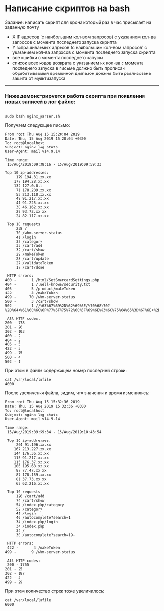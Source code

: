 # Написание скриптов на bash

Задание:
написать скрипт для крона 
который раз в час присылает на заданную почту 
- X IP адресов (с наибольшим кол-вом запросов) с указанием кол-ва запросов c момента последнего запуска скрипта 
- Y запрашиваемых адресов (с наибольшим кол-вом запросов) с указанием кол-ва запросов c момента последнего запуска скрипта 
- все ошибки c момента последнего запуска 
- список всех кодов возврата с указанием их кол-ва с момента последнего запуска 
в письме должно быть прописан обрабатываемый временной диапазон 
должна быть реализована защита от мультизапуска 

---

### Ниже демонстрируется работа скрипта при появлении новых записей в лог файле: 

```console

sudo bash nginx_parser.sh
```


Получаем следующее письмо:

```
From root Thu Aug 15 15:20:04 2019
Date: Thu, 15 Aug 2019 15:20:04 +0300
To: root@localhost
Subject: nginx log stats
User-Agent: mail v14.9.14

Time range:
 15/Aug/2019:09:38:16 - 15/Aug/2019:09:59:33

Top 10 ip-addresses:
     179 194.31.xx.xx
    177 194.28.xx.xx
    132 127.0.0.1
     71 178.209.xx.xx
     55 213.110.xx.xx
     49 91.217.xx.xx
     41 91.225.xx.xx
     30 46.162.xx.xx
     29 93.72.xx.xx
     24 82.117.xx.xx

 Top 10 requests:
     258 /
     70 /whm-server-status
     41 /login
     35 /category
     35 /cart/add
     32 /cart/show
     29 /makeToken
     28 /cart/update
     27 /validateToken
     17 /cart/done

 HTTP errors:
400 -       1 /html/SetSmarcardSettings.php
404 -       1 /.well-known/security.txt
405 -       5 /product/makeToken
422 -       3 /makeToken
499 -      70 /whm-server-status
500 -       3 /cart/show
502 -       1 //%63%67%69%2D%62%69%6E/%70%68%70?%2D%64+%61%6C%6C%6F%77%5F%75%72%6C%5F%69%6E%63%6C%75%64%65%3D%6F%6E+%2D%64+%73%61%66%65%5F%6D%6F%64%65%3...

 All HTTP codes:
200 - 778
201 - 26
302 - 103
400 - 2
404 - 2
405 - 5
422 - 3
499 - 75
500 - 4
502 - 1
```

При этом в файле содержащем номер последней строки: 
```console
cat /var/local/lnfile
4000
```

После увеличения файла, видим, что значения и время изменились:

```
From root Thu Aug 15 15:32:36 2019
Date: Thu, 15 Aug 2019 15:32:36 +0300
To: root@localhost
Subject: nginx log stats
User-Agent: mail v14.9.14

Time range:
 15/Aug/2019:09:59:34 - 15/Aug/2019:10:43:54

 Top 10 ip-addresses:
     264 91.196.xx.xx
    167 213.227.xx.xx
    144 176.36.xx.xx
    115 91.217.xx.xx
    115 176.37.xx.xx
    106 195.68.xx.xx
     87 77.47.xx.xx
     87 178.159.xx.xx
     81 37.73.xx.xx
     62 62.216.xx.xx

 Top 10 requests:
     126 /cart/add
     74 /cart/show
     54 /index.php/category
     52 /category
     41 /login
     40 /autocomplete?search=1
     34 /index.php/login
     34 /index.php
     34 /
     30 /autocomplete?search=19-

 HTTP errors:
 422 -       4 /makeToken
499 -       9 /whm-server-status

 All HTTP codes:
 200 - 1755
201 - 25
302 - 187
422 - 4
499 - 29
```

При этом количество строк тоже увеличилось: 

```console
cat /var/local/lnfile
6000
```

